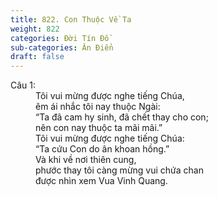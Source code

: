 ```yaml
---
title: 822. Con Thuộc Về Ta
weight: 822
categories: Đời Tín Đồ
sub-categories: Ân Điển
draft: false
---
```

<dl><dt>Câu 1:</dt><dd data-verse="1">Tôi vui mừng được nghe tiếng Chúa, <br/>êm ái nhắc tôi nay thuộc Ngài: <br/>“Ta đã cam hy sinh, đã chết thay cho con; <br/>nên con nay thuộc ta mãi mãi.” <br/>Tôi vui mừng được nghe tiếng Chúa: <br/>“Ta cứu Con do ân khoan hồng.” <br/>Và khi về nơi thiên cung, <br/>phước thay tôi càng mừng vui chứa chan <br/>được nhìn xem Vua Vinh Quang. </dd></dl>